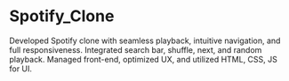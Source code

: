 # Spotify_Clone
Developed Spotify clone with seamless playback, intuitive navigation, and full responsiveness. Integrated search bar, shuffle, next, and random playback. Managed front-end, optimized UX, and utilized HTML, CSS, JS for UI.
